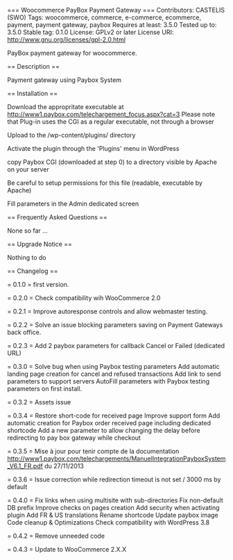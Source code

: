 === Woocommerce PayBox Payment Gateway === Contributors: CASTELIS (SWO) Tags: woocommerce, commerce, e-commerce, ecommerce, payment, payment gateway, paybox Requires at least: 3.5.0 Tested up to: 3.5.0 Stable tag: 0.1.0 License: GPLv2 or later License URI: http://www.gnu.org/licenses/gpl-2.0.html

PayBox payment gateway for woocommerce.

== Description ==

Payment gateway using Paybox System

== Installation ==

Download the appropritate executable at http://www1.paybox.com/telechargement_focus.aspx?cat=3 Please note that Plug-in uses the CGI as a regular executable, not through a browser

Upload to the /wp-content/plugins/ directory

Activate the plugin through the 'Plugins' menu in WordPress

copy Paybox CGI (downloaded at step 0) to a directory visible by Apache on your server

Be careful to setup permissions for this file (readable, executable by Apache)

Fill parameters in the Admin dedicated screen

== Frequently Asked Questions ==

None so far ...

== Upgrade Notice ==

Nothing to do

== Changelog ==

= 0.1.0 = first version.

= 0.2.0 = Check compatibility wih WooCommerce 2.0

= 0.2.1 = Improve autoresponse controls and allow webmaster testing.

= 0.2.2 = Solve an issue blocking parameters saving on Payment Gateways back office.

= 0.2.3 = Add 2 paybox parameters for callback Cancel or Failed (dedicated URL)

= 0.3.0 =   Solve bug when using Paybox testing parameters
            Add automatic landing page creation for cancel and refused transactions
            Add link to send parameters to support servers
            AutoFill parameters with Paybox testing parameters on first install.

= 0.3.2 =   Assets issue

= 0.3.4 =   Restore short-code for received page
            Improve support form
            Add automatic creation for Paybox order received page including dedicated shortcode
            Add a new parameter to allow changing the delay before redirecting to pay box gateway while checkout

= 0.3.5 =   Mise à jour pour tenir compte de la documentation http://www1.paybox.com/telechargements/ManuelIntegrationPayboxSystem_V6.1_FR.pdf du 27/11/2013

= 0.3.6 =   Issue correction while redirection timeout is not set / 3000 ms by default

= 0.4.0 =	Fix links when using multisite with sub-directories
			Fix non-default DB prefix
			Improve checks on pages creation
			Add security when activating plugin
			Add FR & US translations
			Rename shortcode
			Update paybox image
			Code cleanup & Optimizations
			Check compatibility with WordPress 3.8
			
= 0.4.2 = 	Remove unneeded code

= 0.4.3 =	Update to WooCommerce 2.X.X
